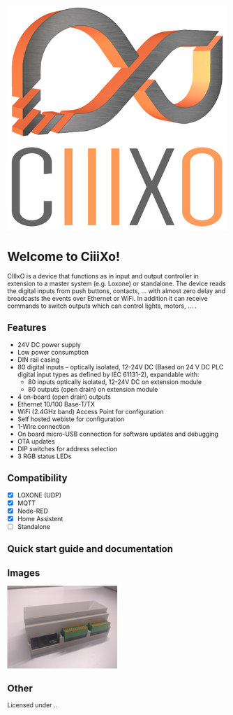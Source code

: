 <p align="center">
  <img src="/images/CiiiXo_logo_colour.png">
</p>
  
# Welcome to CiiiXo!

CIIIxO is a device that functions as in input and output controller in extension to a master system (e.g. Loxone) or standalone. The device reads the digital inputs from push buttons, contacts, … with almost zero delay and broadcasts the events over Ethernet or WiFi. In addition it can receive commands to switch outputs which can control lights, motors, … .

## Features
- 24V DC power supply
- Low power consumption
- DIN rail casing
- 80 digital inputs – optically isolated, 12-24V DC (Based on 24 V DC PLC digital input types as defined by IEC 61131-2), expandable with:
  - 80 inputs optically isolated, 12-24V DC on extension module
  - 80 outputs (open drain) on extension module
- 4 on-board (open drain) outputs
- Ethernet 10/100 Base-T/TX
- WiFi (2.4GHz band) Access Point for configuration
- Self hosted webiste for configuration
- 1-Wire connection
- On board micro-USB connection for software updates and debugging
- OTA updates
- DIP switches for address selection
- 3 RGB status LEDs

## Compatibility
- [x] LOXONE (UDP)
- [x] MQTT
- [x] Node-RED
- [x] Home Assistent
- [ ] Standalone

## Quick start guide and documentation

## Images
<img src="/images/CiiiXo.jpg" width="50%">

## Other

Licensed under ..
